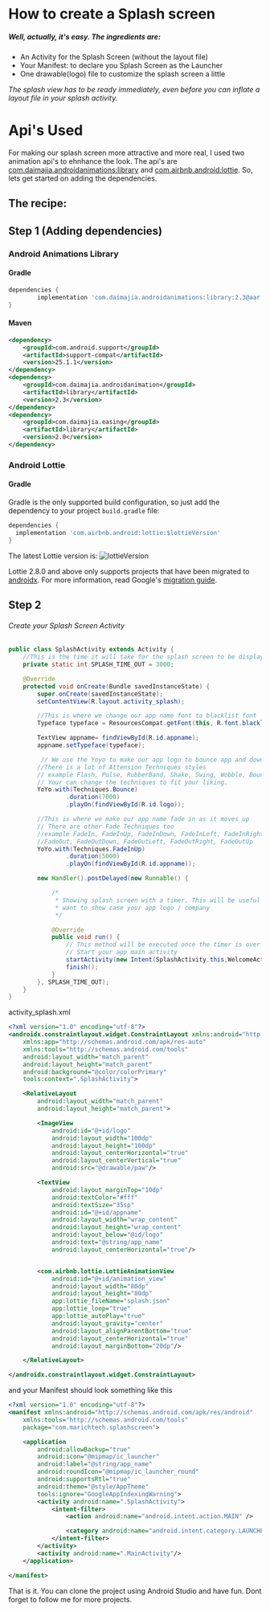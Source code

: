 # How to create a Splash screen

##### Well, actually, it's easy. The ingredients are:

* An Activity for the Splash Screen (without the layout file)
* Your Manifest: to declare you Splash Screen as the Launcher
* One drawable(logo) file to customize the splash screen a little

 *The splash view has to be ready immediately, even before you can inflate a layout file in your splash activity.*


# Api's Used

For making our splash screen more attractive and more real, I used two animation api's to ehnhance the look. The api's are [com.daimajia.androidanimations:library](https://github.com/daimajia/AnimationEasingFunctions) and [com.airbnb.android:lottie](https://github.com/airbnb/lottie-android). So, lets get started on adding the dependencies.

## The recipe:

## Step 1 (Adding dependencies)
### Android Animations Library
#### Gradle
```groovy
dependencies {
        implementation 'com.daimajia.androidanimations:library:2.3@aar'
}
```
#### Maven

```xml
<dependency>
    <groupId>com.android.support</groupId>
    <artifactId>support-compat</artifactId>
    <version>25.1.1</version>
</dependency>
<dependency>
    <groupId>com.daimajia.androidanimation</groupId>
    <artifactId>library</artifactId>
    <version>2.3</version>
</dependency>
<dependency>
    <groupId>com.daimajia.easing</groupId>
    <artifactId>library</artifactId>
    <version>2.0</version>
</dependency>
```
### Android Lottie
#### Gradle
Gradle is the only supported build configuration, so just add the dependency to your project `build.gradle` file:

```groovy
dependencies {
  implementation 'com.airbnb.android:lottie:$lottieVersion'
}
```
The latest Lottie version is:
![lottieVersion](https://maven-badges.herokuapp.com/maven-central/com.airbnb.android/lottie/badge.svg)

Lottie 2.8.0 and above only supports projects that have been migrated to [androidx](https://developer.android.com/jetpack/androidx/). For more information, read Google's [migration guide](https://developer.android.com/jetpack/androidx/migrate).

## Step 2

###### Create your Splash Screen Activity

```java
public class SplashActivity extends Activity {
    //This is the time it will take for the splash screen to be displayed
    private static int SPLASH_TIME_OUT = 3000;

    @Override
    protected void onCreate(Bundle savedInstanceState) {
        super.onCreate(savedInstanceState);
        setContentView(R.layout.activity_splash);

        //This is where we change our app name font to blacklist font
        Typeface typeface = ResourcesCompat.getFont(this, R.font.blacklist);

        TextView appname= findViewById(R.id.appname);
        appname.setTypeface(typeface);

         // We use the Yoyo to make our app logo to bounce app and down.
        //There is a lot of Attension Techniques styles
        // example Flash, Pulse, RubberBand, Shake, Swing, Wobble, Bounce, Tada, StandUp, Wave.
        // Your can change the techniques to fit your liking.
        YoYo.with(Techniques.Bounce)
                .duration(7000)
                .playOn(findViewById(R.id.logo));

        //This is where we make our app name fade in as it moves up
        // There are other Fade Techniques too
        //example FadeIn, FadeInUp, FadeInDown, FadeInLeft, FadeInRight
        //FadeOut, FadeOutDown, FadeOutLeft, FadeOutRight, FadeOutUp
        YoYo.with(Techniques.FadeInUp)
                .duration(5000)
                .playOn(findViewById(R.id.appname));

        new Handler().postDelayed(new Runnable() {

            /*
             * Showing splash screen with a timer. This will be useful when you
             * want to show case your app logo / company
             */

            @Override
            public void run() {
                // This method will be executed once the timer is over
                // Start your app main activity
                startActivity(new Intent(SplashActivity.this,WelcomeActivity.class));
                finish();
            }
        }, SPLASH_TIME_OUT);
    }
}

```

activity_splash.xml

```xml
<?xml version="1.0" encoding="utf-8"?>
<androidx.constraintlayout.widget.ConstraintLayout xmlns:android="http://schemas.android.com/apk/res/android"
    xmlns:app="http://schemas.android.com/apk/res-auto"
    xmlns:tools="http://schemas.android.com/tools"
    android:layout_width="match_parent"
    android:layout_height="match_parent"
    android:background="@color/colorPrimary"
    tools:context=".SplashActivity">

    <RelativeLayout
        android:layout_width="match_parent"
        android:layout_height="match_parent">

        <ImageView
            android:id="@+id/logo"
            android:layout_width="100dp"
            android:layout_height="100dp"
            android:layout_centerHorizontal="true"
            android:layout_centerVertical="true"
            android:src="@drawable/paw"/>

        <TextView
            android:layout_marginTop="10dp"
            android:textColor="#fff"
            android:textSize="35sp"
            android:id="@+id/appname"
            android:layout_width="wrap_content"
            android:layout_height="wrap_content"
            android:layout_below="@id/logo"
            android:text="@string/app_name"
            android:layout_centerHorizontal="true"/>


        <com.airbnb.lottie.LottieAnimationView
            android:id="@+id/animation_view"
            android:layout_width="80dp"
            android:layout_height="80dp"
            app:lottie_fileName="splash.json"
            app:lottie_loop="true"
            app:lottie_autoPlay="true"
            android:layout_gravity="center"
            android:layout_alignParentBottom="true"
            android:layout_centerHorizontal="true"
            android:layout_marginBottom="20dp"/>

    </RelativeLayout>

</androidx.constraintlayout.widget.ConstraintLayout>

```

and your Manifest should look something like this

```xml
<?xml version="1.0" encoding="utf-8"?>
<manifest xmlns:android="http://schemas.android.com/apk/res/android"
    xmlns:tools="http://schemas.android.com/tools"
    package="com.marichtech.splashscreen">

    <application
        android:allowBackup="true"
        android:icon="@mipmap/ic_launcher"
        android:label="@string/app_name"
        android:roundIcon="@mipmap/ic_launcher_round"
        android:supportsRtl="true"
        android:theme="@style/AppTheme"
        tools:ignore="GoogleAppIndexingWarning">
        <activity android:name=".SplashActivity">
            <intent-filter>
                <action android:name="android.intent.action.MAIN" />

                <category android:name="android.intent.category.LAUNCHER" />
            </intent-filter>
        </activity>
        <activity android:name=".MainActivity"/>
    </application>

</manifest>
```


That is it. You can clone the project using Android Studio and have fun.
Dont forget to follow me for more projects.

